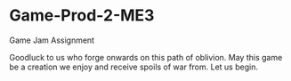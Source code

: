 # Game-Prod-2-ME3
Game Jam Assignment

Goodluck to us who forge onwards on this path of oblivion. May this game be a creation we enjoy and receive spoils of war from.
Let us begin.


